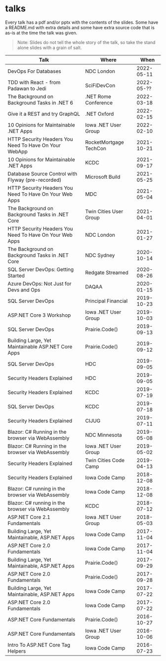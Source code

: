 # talks

Every talk has a pdf and/or pptx with the contents of the slides. Some have a README.md with extra details and some have extra source code that is as-is at the time the talk was given.

> Note: Slides do not tell the whole story of the talk, so take the stand alone slides with a grain of salt.

| Talk                                                    | Where                  | When       |
| ------------------------------------------------------- | ---------------------- | ---------- |
| DevOps For Databases                                    | NDC London             | 2022-05-11 |
| TDD with React - from Padawan to Jedi                   | SciFiDevCon            | 2022-05-?? |
| The Background on Background Tasks in .NET 6            | .NET Rome Conference   | 2022-03-18 |
| Give it a REST and try GraphQL                          | .NET Oxford            | 2022-02-15 |
| 10 Opinions for Maintainable .NET Apps                  | Iowa .NET User Group   | 2022-02-10 |
| HTTP Security Headers You Need To Have On Your WebApp   | RocketMortgage TechCon | 2021-10-21 |
| 10 Opinions for Maintainable .NET Apps                  | KCDC                   | 2021-09-17 |
| Database Source Control with Flyway (pre-recorded)      | Microsoft Build        | 2021-05-25 |
| HTTP Security Headers You Need To Have On Your Web Apps | MDC                    | 2021-05-04 |
| The Background on Background Tasks in .NET Core         | Twin Cities User Group | 2021-04-01 |
| HTTP Security Headers You Need To Have On Your Web Apps | NDC London             | 2021-01-27 |
| The Background on Background Tasks in .NET Core         | NDC Sydney             | 2020-10-14 |
| SQL Server DevOps: Getting Started                      | Redgate Streamed       | 2020-08-26 |
| Azure DevOps: Not Just for Devs and Ops                 | DAQAA                  | 2020-01-15 |
| SQL Server DevOps                                       | Principal Financial    | 2019-10-23 |
| ASP.NET Core 3 Workshop                                 | Iowa .NET User Group   | 2019-10-03 |
| SQL Server DevOps                                       | Prairie.Code()         | 2019-09-13 |
| Building Large, Yet Maintainable ASP.NET Core Apps      | Prairie.Code()         | 2019-09-12 |
| SQL Server DevOps                                       | HDC                    | 2019-09-05 |
| Security Headers Explained                              | HDC                    | 2019-09-05 |
| Security Headers Explained                              | KCDC                   | 2019-07-19 |
| SQL Server DevOps                                       | KCDC                   | 2019-07-18 |
| Security Headers Explained                              | CIJUG                  | 2019-07-11 |
| Blazor: C# Running in the browser via WebAssembly       | NDC Minnesota          | 2019-05-08 |
| Blazor: C# Running in the browser via WebAssembly       | Iowa .NET User Group   | 2019-05-02 |
| Security Headers Explained                              | Twin Cities Code Camp  | 2019-04-13 |
| Security Headers Explained                              | Iowa Code Camp         | 2018-12-08 |
| Blazor: C# running in the browser via WebAssembly       | Iowa Code Camp         | 2018-12-08 |
| Blazor: C# running in the browser via WebAssembly       | KCDC                   | 2018-07-12 |
| ASP.NET Core 2.1 Fundamentals                           | Iowa .NET User Group   | 2018-05-03 |
| Building Large, Yet Maintainable, ASP.NET Apps          | Iowa Code Camp         | 2017-11-04 |
| ASP.NET Core 2.0 Fundamentals                           | Iowa Code Camp         | 2017-11-04 |
| Building Large, Yet Maintainable, ASP.NET Apps          | Prairie.Code()         | 2017-09-29 |
| ASP.NET Core 2.0 Fundamentals                           | Prairie.Code()         | 2017-09-28 |
| Building Large, Yet Maintainable, ASP.NET Apps          | Iowa Code Camp         | 2017-07-22 |
| ASP.NET Core 2.0 Fundamentals                           | Iowa Code Camp         | 2017-07-22 |
| ASP.NET Core Fundamentals                               | Prairie.Code()         | 2016-10-27 |
| ASP.NET Core Fundamentals                               | Iowa .NET User Group   | 2016-10-06 |
| Intro To ASP.NET Core Tag Helpers                       | Iowa Code Camp         | 2016-07-23 |
